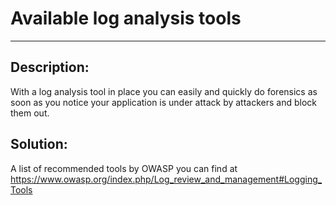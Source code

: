 # Available log analysis tools
-------

## Description:

With a log analysis tool in place you can easily and quickly do forensics as soon as you
notice your application is under attack by attackers and block them out.


## Solution:

A list of recommended tools by OWASP you can find at
https://www.owasp.org/index.php/Log_review_and_management#Logging_Tools
